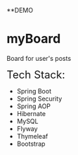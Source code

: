 **DEMO

# myBoard
Board for user's posts

<font size="5">Tech Stack:</font>
- Spring Boot
- Spring Security
- Spring AOP
- Hibernate
- MySQL
- Flyway
- Thymeleaf
- Bootstrap
